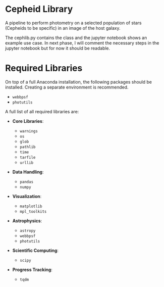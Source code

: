 # Cepheid Library
A pipeline to perform photometry on a selected population of stars (Cepheids to be specific) in an image of the host galaxy. 

The cephlib.py contains the class and the jupyter notebook shows an example use case.
In next phase, I will comment the necessary steps in the jupyter notebook but for now it should be readable.

# Required Libraries
On top of a full Anaconda installation, the following packages should be installed. Creating a separate environment is recommended.
- `webbpsf`
- `photutils`

A full list of all required libraries are: 

- **Core Libraries**:
  - `warnings`
  - `os`
  - `glob`
  - `pathlib`
  - `time`
  - `tarfile`
  - `urllib`

- **Data Handling**:
  - `pandas`
  - `numpy`

- **Visualization**:
  - `matplotlib`
  - `mpl_toolkits`

- **Astrophysics**:
  - `astropy`
  - `webbpsf`
  - `photutils`

- **Scientific Computing**:
  - `scipy`

- **Progress Tracking**:
  - `tqdm`

